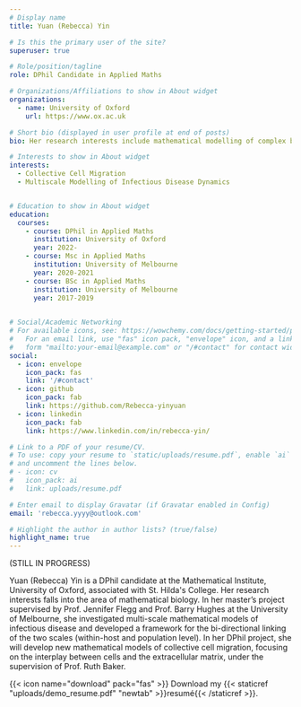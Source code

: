 ```yaml
---
# Display name
title: Yuan (Rebecca) Yin

# Is this the primary user of the site?
superuser: true

# Role/position/tagline
role: DPhil Candidate in Applied Maths

# Organizations/Affiliations to show in About widget
organizations:
  - name: University of Oxford
    url: https://www.ox.ac.uk

# Short bio (displayed in user profile at end of posts)
bio: Her research interests include mathematical modelling of complex biology systems.

# Interests to show in About widget
interests:
  - Collective Cell Migration
  - Multiscale Modelling of Infectious Disease Dynamics


# Education to show in About widget
education:
  courses:
    - course: DPhil in Applied Maths
      institution: University of Oxford
      year: 2022-
    - course: Msc in Applied Maths
      institution: University of Melbourne
      year: 2020-2021
    - course: BSc in Applied Maths
      institution: University of Melbourne
      year: 2017-2019
      

# Social/Academic Networking
# For available icons, see: https://wowchemy.com/docs/getting-started/page-builder/#icons
#   For an email link, use "fas" icon pack, "envelope" icon, and a link in the
#   form "mailto:your-email@example.com" or "/#contact" for contact widget.
social:
  - icon: envelope
    icon_pack: fas
    link: '/#contact'
  - icon: github
    icon_pack: fab
    link: https://github.com/Rebecca-yinyuan
  - icon: linkedin
    icon_pack: fab
    link: https://www.linkedin.com/in/rebecca-yin/

# Link to a PDF of your resume/CV.
# To use: copy your resume to `static/uploads/resume.pdf`, enable `ai` icons in `params.toml`,
# and uncomment the lines below.
# - icon: cv
#   icon_pack: ai
#   link: uploads/resume.pdf

# Enter email to display Gravatar (if Gravatar enabled in Config)
email: 'rebecca.yyyy@outlook.com'

# Highlight the author in author lists? (true/false)
highlight_name: true
---
```

(STILL IN PROGRESS)

Yuan (Rebecca) Yin is a DPhil candidate at the Mathematical Institute, University of Oxford, associated with St. Hilda's College. Her research interests falls into the area of mathematical biology. In her master’s project supervised by Prof. Jennifer Flegg and Prof. Barry Hughes at the University of Melbourne, she investigated multi-scale mathematical models of infectious disease and developed a framework for the bi-directional linking of the two scales (within-host and population level). In her DPhil project, she will develop new mathematical models of collective cell migration, focusing on the interplay between cells and the extracellular matrix, under the supervision of Prof. Ruth Baker. 





{{< icon name="download" pack="fas" >}} Download my {{< staticref "uploads/demo_resume.pdf" "newtab" >}}resumé{{< /staticref >}}.
